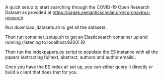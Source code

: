
 A quick setup to start searching through the COVID-19 Open Research Dataset as provided at https://pages.semanticscholar.org/coronavirus-research .

 Run download_datasets.sh to get all the datasets.

 Then run container_setup.sh to get an Elasticsearch container up and running (listening to localhost:9200).19

 Then run the indexpapers.py script to populate the ES instance with all the papers (extracting fulltext, abstract, authors and author emails).

 Once you have the ES index all set up, you can either query it directly or build a client that does that for you.